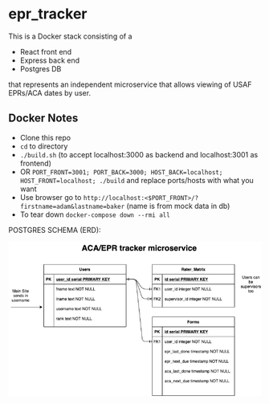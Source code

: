 # epr_tracker

This is a Docker stack consisting of a
* React front end
* Express back end
* Postgres DB 

that represents an independent microservice that allows viewing of USAF EPRs/ACA dates by user.

## Docker Notes
* Clone this repo
* `cd` to directory
* `./build.sh` (to accept localhost:3000 as backend and localhost:3001 as frontend)
* OR `PORT_FRONT=3001; PORT_BACK=3000; HOST_BACK=localhost; HOST_FRONT=localhost; ./build` and replace ports/hosts with what you want
* Use browser go to `http://localhost:<$PORT_FRONT>/?firstname=adam&lastname=baker` (name is from mock data in db)
* To tear down `docker-compose down --rmi all`



POSTGRES SCHEMA (ERD):

![Image of ERD](https://github.com/flash548/epr_tracker/blob/master/users.png)
